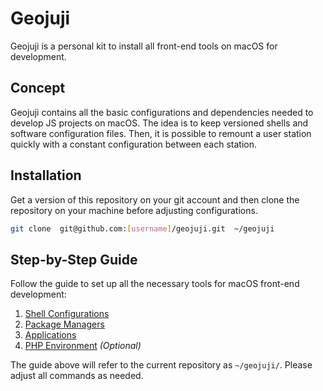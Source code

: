 # Geojuji

Geojuji is a personal kit to install all front-end tools on macOS for development.

## Concept

Geojuji contains all the basic configurations and dependencies needed to develop JS projects on macOS. The idea is to keep versioned shells and software configuration files. Then, it is possible to remount a user station quickly with a constant configuration between each station.

## Installation

Get a version of this repository on your git account and then clone the repository on your machine before adjusting configurations.

```bash
git clone  git@github.com:[username]/geojuji.git  ~/geojuji
```

## Step-by-Step Guide

Follow the guide to set up all the necessary tools for macOS front-end development:

1. [Shell Configurations](./docs/1-shell.md)
2. [Package Managers](./docs/2-packages-manager.md)
3. [Applications](./docs/3-applications.md)
4. [PHP Environment](./docs/4-php-environment.md) _(Optional)_

The guide above will refer to the current repository as `~/geojuji/`. Please adjust all commands as needed.
